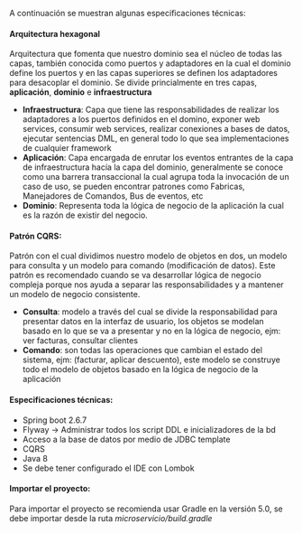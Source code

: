 A continuación se muestran algunas especificaciones técnicas:

#### Arquitectura hexagonal
Arquitectura que fomenta  que nuestro dominio sea el n&uacute;cleo de todas las capas, tambi&eacute;n conocida como puertos y adaptadores en la cual el dominio define los puertos y en las capas superiores se definen los adaptadores para desacoplar el dominio. Se divide princialmente en tres capas, **aplicaci&oacute;n**, **dominio** e **infraestructura**
- **Infraestructura**: Capa que tiene las responsabilidades de realizar los adaptadores a los puertos definidos en el domino, exponer web services, consumir web services, realizar conexiones a bases de datos, ejecutar sentencias DML, en general todo lo que sea implementaciones de cualquier framework
- **Aplicaci&oacute;n**: Capa encargada de enrutar los eventos entrantes de la capa de infraestructura hac&iacute;a la capa del dominio, generalmente se conoce como una barrera transaccional la cual agrupa toda la invocaci&oacute;n de un caso de uso, se pueden encontrar patrones como Fabricas, Manejadores de Comandos, Bus de eventos, etc 
- **Dominio**: Representa toda la l&oacute;gica de negocio de la aplicaci&oacute;n la cual es la raz&oacute;n de existir del negocio. 

#### Patr&oacute;n CQRS:  
Patr&oacute;n con el cual dividimos nuestro modelo de objetos en dos, un modelo para consulta y un modelo para comando (modificaci&oacute;n de datos). Este patr&oacute;n es recomendado cuando se va desarrollar l&oacute;gica de negocio compleja porque nos ayuda a separar las responsabilidades y a mantener un modelo de negocio consistente. 

 - **Consulta**: modelo a trav&eacute;s del cual se divide la responsabilidad para presentar datos en la interfaz de usuario, los objetos se modelan basado en lo que se va a presentar y no en la l&oacute;gica de negocio, ejm: ver facturas, consultar clientes
 - **Comando**: son todas las operaciones que cambian el estado del sistema, ejm: (facturar, aplicar descuento), este modelo se construye todo el modelo de objetos basado en la l&oacute;gica de negocio de la aplicaci&oacute;n  

#### Especificaciones t&eacute;cnicas: 

 - Spring boot 2.6.7
 - Flyway -> Administrar todos los script DDL e inicializadores de la bd 
 - Acceso a la base de datos por medio de JDBC template
 - CQRS
 - Java 8
 - Se debe tener configurado el IDE con Lombok


#### Importar el proyecto:
Para importar el proyecto se recomienda usar Gradle en la versi&oacute;n 5.0, se debe importar desde la ruta *microservicio/build.gradle*